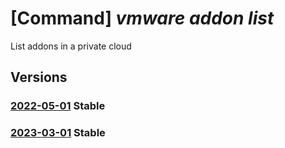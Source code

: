 # [Command] _vmware addon list_

List addons in a private cloud

## Versions

### [2022-05-01](/Resources/mgmt-plane/L3N1YnNjcmlwdGlvbnMve30vcmVzb3VyY2Vncm91cHMve30vcHJvdmlkZXJzL21pY3Jvc29mdC5hdnMvcHJpdmF0ZWNsb3Vkcy97fS9hZGRvbnM=/2022-05-01.xml) **Stable**

<!-- mgmt-plane /subscriptions/{}/resourcegroups/{}/providers/microsoft.avs/privateclouds/{}/addons 2022-05-01 -->

### [2023-03-01](/Resources/mgmt-plane/L3N1YnNjcmlwdGlvbnMve30vcmVzb3VyY2Vncm91cHMve30vcHJvdmlkZXJzL21pY3Jvc29mdC5hdnMvcHJpdmF0ZWNsb3Vkcy97fS9hZGRvbnM=/2023-03-01.xml) **Stable**

<!-- mgmt-plane /subscriptions/{}/resourcegroups/{}/providers/microsoft.avs/privateclouds/{}/addons 2023-03-01 -->
